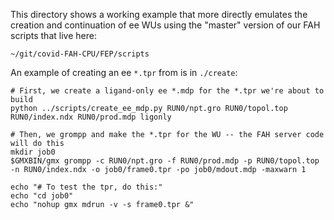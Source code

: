 This directory shows a working example that more directly emulates the creation and continuation
of ee WUs using the "master" version of our FAH scripts that live here:

`~/git/covid-FAH-CPU/FEP/scripts`

An example of creating an ee `*.tpr` from  is in `./create`:

 ```
# First, we create a ligand-only ee *.mdp for the *.tpr we're about to build
python ../scripts/create_ee_mdp.py RUN0/npt.gro RUN0/topol.top RUN0/index.ndx RUN0/prod.mdp ligonly

# Then, we grompp and make the *.tpr for the WU -- the FAH server code will do this
mkdir job0
$GMXBIN/gmx grompp -c RUN0/npt.gro -f RUN0/prod.mdp -p RUN0/topol.top -n RUN0/index.ndx -o job0/frame0.tpr -po job0/mdout.mdp -maxwarn 1

echo "# To test the tpr, do this:"
echo "cd job0"
echo "nohup gmx mdrun -v -s frame0.tpr &" 
```


